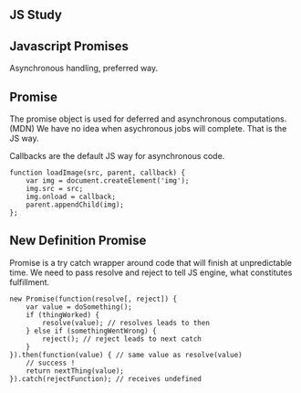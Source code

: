 ## JS Study


## Javascript Promises
Asynchronous handling, preferred way.

## Promise
The promise object is used for deferred and asynchronous computations. (MDN)
We have no idea when asychronous jobs will complete. That is the JS way.

Callbacks are the default JS way for asynchronous code.

```
function loadImage(src, parent, callback) {
    var img = document.createElement('img');
    img.src = src;
    img.onload = callback;
    parent.appendChild(img);
};
```

## New Definition Promise
Promise is a try catch wrapper around code that will finish at
unpredictable time. We need to pass resolve and reject to tell JS engine,
what constitutes fulfillment.

```
new Promise(function(resolve[, reject]) {
    var value = doSomething();
    if (thingWorked) {
        resolve(value); // resolves leads to then
    } else if (somethingWentWrong) {
        reject(); // reject leads to next catch
    }
}).then(function(value) { // same value as resolve(value)
    // success !
    return nextThing(value);
}).catch(rejectFunction); // receives undefined
```

